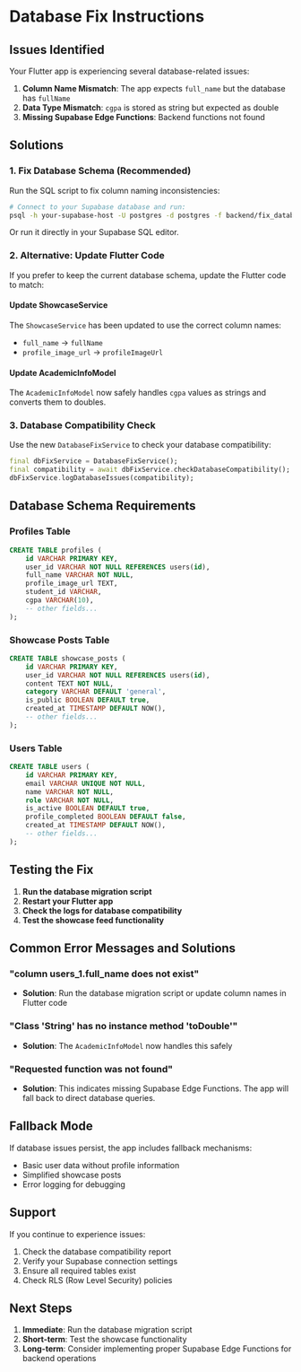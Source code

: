 # Database Fix Instructions

## Issues Identified

Your Flutter app is experiencing several database-related issues:

1. **Column Name Mismatch**: The app expects `full_name` but the database has `fullName`
2. **Data Type Mismatch**: `cgpa` is stored as string but expected as double
3. **Missing Supabase Edge Functions**: Backend functions not found

## Solutions

### 1. Fix Database Schema (Recommended)

Run the SQL script to fix column naming inconsistencies:

```bash
# Connect to your Supabase database and run:
psql -h your-supabase-host -U postgres -d postgres -f backend/fix_database_schema.sql
```

Or run it directly in your Supabase SQL editor.

### 2. Alternative: Update Flutter Code

If you prefer to keep the current database schema, update the Flutter code to match:

#### Update ShowcaseService
The `ShowcaseService` has been updated to use the correct column names:
- `full_name` → `fullName`
- `profile_image_url` → `profileImageUrl`

#### Update AcademicInfoModel
The `AcademicInfoModel` now safely handles `cgpa` values as strings and converts them to doubles.

### 3. Database Compatibility Check

Use the new `DatabaseFixService` to check your database compatibility:

```dart
final dbFixService = DatabaseFixService();
final compatibility = await dbFixService.checkDatabaseCompatibility();
dbFixService.logDatabaseIssues(compatibility);
```

## Database Schema Requirements

### Profiles Table
```sql
CREATE TABLE profiles (
    id VARCHAR PRIMARY KEY,
    user_id VARCHAR NOT NULL REFERENCES users(id),
    full_name VARCHAR NOT NULL,
    profile_image_url TEXT,
    student_id VARCHAR,
    cgpa VARCHAR(10),
    -- other fields...
);
```

### Showcase Posts Table
```sql
CREATE TABLE showcase_posts (
    id VARCHAR PRIMARY KEY,
    user_id VARCHAR NOT NULL REFERENCES users(id),
    content TEXT NOT NULL,
    category VARCHAR DEFAULT 'general',
    is_public BOOLEAN DEFAULT true,
    created_at TIMESTAMP DEFAULT NOW(),
    -- other fields...
);
```

### Users Table
```sql
CREATE TABLE users (
    id VARCHAR PRIMARY KEY,
    email VARCHAR UNIQUE NOT NULL,
    name VARCHAR NOT NULL,
    role VARCHAR NOT NULL,
    is_active BOOLEAN DEFAULT true,
    profile_completed BOOLEAN DEFAULT false,
    created_at TIMESTAMP DEFAULT NOW(),
    -- other fields...
);
```

## Testing the Fix

1. **Run the database migration script**
2. **Restart your Flutter app**
3. **Check the logs for database compatibility**
4. **Test the showcase feed functionality**

## Common Error Messages and Solutions

### "column users_1.full_name does not exist"
- **Solution**: Run the database migration script or update column names in Flutter code

### "Class 'String' has no instance method 'toDouble'"
- **Solution**: The `AcademicInfoModel` now handles this safely

### "Requested function was not found"
- **Solution**: This indicates missing Supabase Edge Functions. The app will fall back to direct database queries.

## Fallback Mode

If database issues persist, the app includes fallback mechanisms:
- Basic user data without profile information
- Simplified showcase posts
- Error logging for debugging

## Support

If you continue to experience issues:
1. Check the database compatibility report
2. Verify your Supabase connection settings
3. Ensure all required tables exist
4. Check RLS (Row Level Security) policies

## Next Steps

1. **Immediate**: Run the database migration script
2. **Short-term**: Test the showcase functionality
3. **Long-term**: Consider implementing proper Supabase Edge Functions for backend operations
